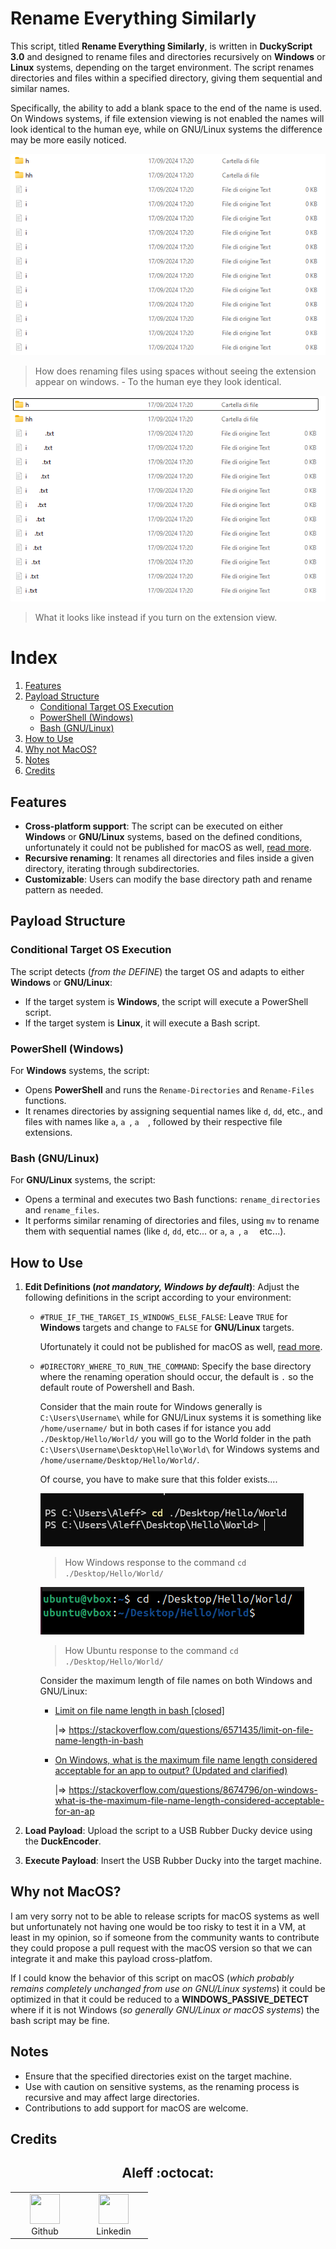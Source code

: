 # Rename Everything Similarly

This script, titled **Rename Everything Similarly**, is written in **DuckyScript 3.0** and designed to rename files and directories recursively on **Windows** or **Linux** systems, depending on the target environment. The script renames directories and files within a specified directory, giving them sequential and similar names.

Specifically, the ability to add a blank space to the end of the name is used. On Windows systems, if file extension viewing is not enabled the names will look identical to the human eye, while on GNU/Linux systems the difference may be more easily noticed.

![No extensions](https://github.com/aleff-github/Deposito/blob/main/Rename_Everything_Similarly/1.png?raw=true)

> How does renaming files using spaces without seeing the extension appear on windows. - To the human eye they look identical.

![With extensions](https://github.com/aleff-github/Deposito/blob/main/Rename_Everything_Similarly/2.png?raw=true)

> What it looks like instead if you turn on the extension view.

# Index

1. [Features](#features)
2. [Payload Structure](#payload-structure)
   - [Conditional Target OS Execution](#conditional-target-os-execution)
   - [PowerShell (Windows)](#powershell-windows)
   - [Bash (GNU/Linux)](#bash-gnulinux)
3. [How to Use](#how-to-use)
4. [Why not MacOS?](#why-not-macos)
5. [Notes](#notes)
6. [Credits](#credits)


## Features
- **Cross-platform support**: The script can be executed on either **Windows** or **GNU/Linux** systems, based on the defined conditions, unfortunately it could not be published for macOS as well, [read more](#why-not-macos).
- **Recursive renaming**: It renames all directories and files inside a given directory, iterating through subdirectories.
- **Customizable**: Users can modify the base directory path and rename pattern as needed.

## Payload Structure

### Conditional Target OS Execution
The script detects (*from the DEFINE*) the target OS and adapts to either **Windows** or **GNU/Linux**:
- If the target system is **Windows**, the script will execute a PowerShell script.
- If the target system is **Linux**, it will execute a Bash script.

### PowerShell (Windows)
For **Windows** systems, the script:
- Opens **PowerShell** and runs the `Rename-Directories` and `Rename-Files` functions.
- It renames directories by assigning sequential names like `d`, `dd`, etc., and files with names like `a`, `a `, `a  `, followed by their respective file extensions.

### Bash (GNU/Linux)
For **GNU/Linux** systems, the script:
- Opens a terminal and executes two Bash functions: `rename_directories` and `rename_files`.
- It performs similar renaming of directories and files, using `mv` to rename them with sequential names (like `d`, `dd`, etc... or `a`, `a `, `a  ` etc...).

## How to Use

1. **Edit Definitions (*not mandatory, Windows by default*)**: Adjust the following definitions in the script according to your environment:
   - `#TRUE_IF_THE_TARGET_IS_WINDOWS_ELSE_FALSE`: Leave `TRUE` for **Windows** targets and change to `FALSE` for **GNU/Linux** targets.
   
      Ufortunately it could not be published for macOS as well, [read more](#why-not-macos).

   - `#DIRECTORY_WHERE_TO_RUN_THE_COMMAND`: Specify the base directory where the renaming operation should occur, the default is `.` so the default route of Powershell and Bash.
   
      Consider that the main route for Windows generally is `C:\Users\Username\` while for GNU/Linux systems it is something like `/home/username/` but in both cases if for istance you add `./Desktop/Hello/World/` you will go to the World folder in the path `C:\Users\Username\Desktop\Hello\World\` for Windows systems and `/home/username/Desktop/Hello/World/`.

      Of course, you have to make sure that this folder exists....

      ![Windows command](https://github.com/aleff-github/Deposito/blob/main/Rename_Everything_Similarly/3.png?raw=true)

      > How Windows response to the command `cd ./Desktop/Hello/World/`

      ![Ubuntu command](https://github.com/aleff-github/Deposito/blob/main/Rename_Everything_Similarly/4.png?raw=true)

      > How Ubuntu response to the command `cd ./Desktop/Hello/World/`

      Consider the maximum length of file names on both Windows and GNU/Linux:
         
      - [Limit on file name length in bash \[closed\]](https://stackoverflow.com/questions/6571435/limit-on-file-name-length-in-bash)
         
         |=> https://stackoverflow.com/questions/6571435/limit-on-file-name-length-in-bash

      - [On Windows, what is the maximum file name length considered acceptable for an app to output? (Updated and clarified)](https://stackoverflow.com/questions/8674796/on-windows-what-is-the-maximum-file-name-length-considered-acceptable-for-an-ap)
         
         |=> https://stackoverflow.com/questions/8674796/on-windows-what-is-the-maximum-file-name-length-considered-acceptable-for-an-ap

2. **Load Payload**: Upload the script to a USB Rubber Ducky device using the **DuckEncoder**.

3. **Execute Payload**: Insert the USB Rubber Ducky into the target machine.

## Why not MacOS?

I am very sorry not to be able to release scripts for macOS systems as well but unfortunately not having one would be too risky to test it in a VM, at least in my opinion, so if someone from the community wants to contribute they could propose a pull request with the macOS version so that we can integrate it and make this payload cross-platfom.

If I could know the behavior of this script on macOS (*which probably remains completely unchanged from use on GNU/Linux systems*) it could be optimized in that it could be reduced to a **WINDOWS_PASSIVE_DETECT** where if it is not Windows (*so generally GNU/Linux or macOS systems*) the bash script may be fine.

## Notes
- Ensure that the specified directories exist on the target machine.
- Use with caution on sensitive systems, as the renaming process is recursive and may affect large directories.
- Contributions to add support for macOS are welcome.

## Credits

<h2 align="center"> Aleff :octocat: </h2>
<div align=center>
<table>
  <tr>
    <td align="center" width="96">
      <a href="https://github.com/aleff-github">
        <img src=https://github.com/aleff-github/aleff-github/blob/main/img/github.png?raw=true width="48" height="48" />
      </a>
      <br>Github
    </td>
    <td align="center" width="96">
      <a href="https://www.linkedin.com/in/alessandro-greco-aka-aleff/">
        <img src=https://github.com/aleff-github/aleff-github/blob/main/img/linkedin.png?raw=true width="48" height="48" />
      </a>
      <br>Linkedin
    </td>
  </tr>
</table>
</div>